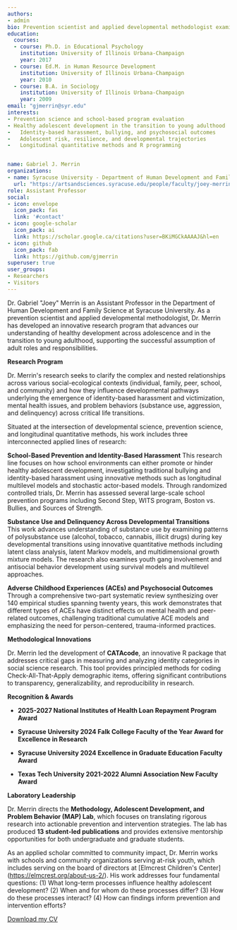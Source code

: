```yaml
---
authors:
- admin
bio: Prevention scientist and applied developmental methodologist examining risk, resilience, and healthy adolescent development across critical life transitions.
education:
  courses:
  - course: Ph.D. in Educational Psychology
    institution: University of Illinois Urbana-Champaign
    year: 2017
  - course: Ed.M. in Human Resource Development
    institution: University of Illinois Urbana-Champaign
    year: 2010
  - course: B.A. in Sociology
    institution: University of Illinois Urbana-Champaign
    year: 2009
email: "gjmerrin@syr.edu"
interests: 
- Prevention science and school-based program evaluation
- Healthy adolescent development in the transition to young adulthood
-	Identity-based harassment, bullying, and psychosocial outcomes
-	Adolescent risk, resilience, and developmental trajectories
-	Longitudinal quantitative methods and R programming


name: Gabriel J. Merrin
organizations:
- name: Syracuse University - Department of Human Development and Family Science
  url: "https://artsandsciences.syracuse.edu/people/faculty/joey-merrin/"
role: Assistant Professor
social:
- icon: envelope
  icon_pack: fas
  link: '#contact'
- icon: google-scholar
  icon_pack: ai
  link: https://scholar.google.ca/citations?user=BKiMGCkAAAAJ&hl=en
- icon: github
  icon_pack: fab
  link: https://github.com/gjmerrin
superuser: true
user_groups:
- Researchers
- Visitors
---
```


Dr. Gabriel "Joey" Merrin is an Assistant Professor in the Department of Human Development and Family Science at Syracuse University. As a prevention scientist and applied developmental methodologist, Dr. Merrin has developed an innovative research program that advances our understanding of healthy development across adolescence and in the transition to young adulthood, supporting the successful assumption of adult roles and responsibilities.

**Research Program**

Dr. Merrin's research seeks to clarify the complex and nested relationships across various social-ecological contexts (individual, family, peer, school, and community) and how they influence developmental pathways underlying the emergence of identity-based harassment and victimization, mental health issues, and problem behaviors (substance use, aggression, and delinquency) across critical life transitions. 

Situated at the intersection of developmental science, prevention science, and longitudinal quantitative methods, his work includes three interconnected applied lines of research:

**School-Based Prevention and Identity-Based Harassment**
This research line focuses on how school environments can either promote or hinder healthy adolescent development, investigating traditional bullying and identity-based harassment using innovative methods such as longitudinal multilevel models and stochastic actor-based models. Through randomized controlled trials, Dr. Merrin has assessed several large-scale school prevention programs including Second Step, WITS program, Boston vs. Bullies, and Sources of Strength.

**Substance Use and Delinquency Across Developmental Transitions**  
This work advances understanding of substance use by examining patterns of polysubstance use (alcohol, tobacco, cannabis, illicit drugs) during key developmental transitions using innovative quantitative methods including latent class analysis, latent Markov models, and multidimensional growth mixture models. The research also examines youth gang involvement and antisocial behavior development using survival models and multilevel approaches.

**Adverse Childhood Experiences (ACEs) and Psychosocial Outcomes**
Through a comprehensive two-part systematic review synthesizing over 140 empirical studies spanning twenty years, this work demonstrates that different types of ACEs have distinct effects on mental health and peer-related outcomes, challenging traditional cumulative ACE models and emphasizing the need for person-centered, trauma-informed practices.

**Methodological Innovations**

Dr. Merrin led the development of **CATAcode**, an innovative R package that addresses critical gaps in measuring and analyzing identity categories in social science research. This tool provides principled methods for coding Check-All-That-Apply demographic items, offering significant contributions to transparency, generalizability, and reproducibility in research.

**Recognition & Awards**

- **2025-2027 National Institutes of Health Loan Repayment Program Award**

- **Syracuse University 2024 Falk College Faculty of the Year Award for Excellence in Research**

- **Syracuse University 2024 Excellence in Graduate Education Faculty Award**

- **Texas Tech University 2021-2022 Alumni Association New Faculty Award**

**Laboratory Leadership**

Dr. Merrin directs the **Methodology, Adolescent Development, and Problem Behavior (MAP) Lab**, which focuses on translating rigorous research into actionable prevention and intervention strategies. The lab has produced **13 student-led publications** and provides extensive mentorship opportunities for both undergraduate and graduate students.

As an applied scholar committed to community impact, Dr. Merrin works with schools and community organizations serving at-risk youth, which includes serving on the board of directors at [Elmcrest Children's Center] (https://elmcrest.org/about-us-2/). His work addresses four fundamental questions: (1) What long-term processes influence healthy adolescent development? (2) When and for whom do these processes differ? (3) How do these processes interact? (4) How can findings inform prevention and intervention efforts?

[Download my CV](/files/cv.pdf)